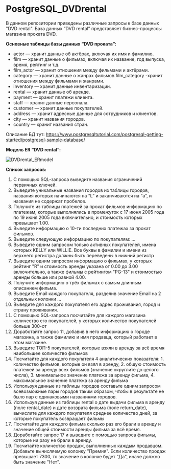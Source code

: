 # PostgreSQL_DVDrental

В данном репозитории приведены различные запросы к базе данных "DVD rental".
База данных “DVD rental” представляет бизнес-процессы магазина проката DVD.

<b>Основные таблицы базы данных “DVD проката”:</b>
<ul>
  <li>actor — хранит данные об актёрах, включая их имя и фамилию.</li>
  <li>film — хранит данные о фильмах, включая их название, год выпуска, время, рейтинг и т.д.</li>
  <li>film_actor — хранит отношения между фильмами и актёрами.</li>
  <li>category — хранит данные о жанрах фильмов.film_category -хранит отношения между фильмами и жанрами.</li>
  <li>inventory — хранит данные инвентаризации.</li>
  <li>rental — хранит данные об аренде.</li>
  <li>payment — хранит платежи клиента.</li>
  <li>staff — хранит данные персонала.</li>
  <li>customer — хранит данные покупателей.</li>
  <li>address — хранит адресные данные для сотрудников и клиентов.</li>
  <li>city — хранит названия городов.</li>
  <li>country — хранит названия стран.</li>  
</ul>

Описание БД тут: https://www.postgresqltutorial.com/postgresql-getting-started/postgresql-sample-database/

<b>Модель ER “DVD rental”:</b>

![DVDrental_ERmodel](https://user-images.githubusercontent.com/38960003/215278490-69543bcd-0759-4ce9-a19b-07be7f756af2.png)

<b>Cписок запросов:</b>
<ol>
  <li>С помощью SQL-запроса выведите названия ограничений первичных ключей.</li>
  <li>Выведите уникальные названия городов из таблицы городов, названия которых начинаются на “L” и заканчиваются на “a”, и названия не содержат пробелов.</li>
  <li>Получите из таблицы платежей за прокат фильмов информацию по платежам, которые выполнялись в промежуток с 17 июня 2005 года по 19 июня 2005 года включительно, 
      и стоимость которых превышает 1.00.</li>
  <li>Выведите информацию о 10-ти последних платежах за прокат фильмов.</li>
  <li>Выведите следующую информацию по покупателям: ...</li>
  <li>Выведите одним запросом только активных покупателей, имена которых KELLY или WILLIE. Все буквы в фамилии и имени из верхнего регистра должны быть переведены в нижний регистр</li>
  <li>Выведите одним запросом информацию о фильмах, у которых рейтинг "R" и стоимость аренды указана от 0.00 до 3.00 включительно, а также фильмы c рейтингом "PG-13" и стоимостью аренды больше или равной 4.00.</li>
  <li>Получите информацию о трёх фильмах с самым длинным описанием фильма.</li>
  <li>Выведите Email каждого покупателя, разделив значение Email на 2 отдельных колонки ...</li> 
  
  <li>Выведите для каждого покупателя его адрес проживания, город и страну проживания.</li>
  <li>С помощью SQL-запроса посчитайте для каждого магазина количество его покупателей, у которых количество покупателей больше 300-от</li>
  <li>Доработайте запрос 11,  добавив в него информацию о городе магазина, а также фамилию и имя продавца, который работает в этом магазине.</li>
  <li>Выведите ТОП-5 покупателей, которые взяли в аренду за всё время наибольшее количество фильмов</li>
  <li>Посчитайте для каждого покупателя 4 аналитических показателя: 1. количество фильмов, которые он взял в аренду, 2. общую стоимость платежей за аренду всех фильмов (значение округлите до целого числа), 3. минимальное значение платежа за аренду фильма, 4. максимальное значение платежа за аренду фильма</li>
  <li>Используя данные из таблицы городов составьте одним запросом всевозможные пары городов таким образом, чтобы в результате не было пар с одинаковыми названиями городов.</li>
  <li> Используя данные из таблицы rental о дате выдачи фильма в аренду (поле rental_date) и дате возврата фильма (поле return_date), вычислите для каждого покупателя среднее количество дней, за которые покупатель возвращает фильмы</li>
  <li>Посчитайте для каждого фильма сколько раз его брали в аренду и значение общей стоимости аренды фильма за всё время.</li>
  <li>Доработайте запрос 17 и выведите с помощью запроса фильмы, которые ни разу не брали в аренду.</li> 
  <li>Посчитайте количество продаж, выполненных каждым продавцом. Добавьте вычисляемую колонку "Премия". Если количество продаж превышает 7300, то значение в колонке будет "Да", иначе должно быть значение "Нет".</li> 
</ol>

<!--<b>Модель ER “DVD rental”</b>-->
<!--![DVDrental_ERmodel](https://user-images.githubusercontent.com/38960003/212486435-8204702a-1bb0-40dc-8fb6-9eed1fd45a4c.png)-->

